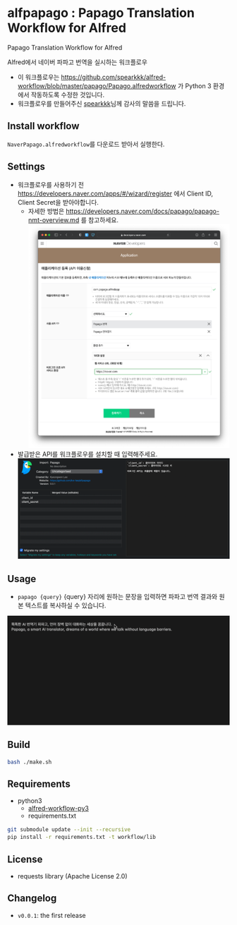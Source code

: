 alfpapago : Papago Translation Workflow for Alfred
==============

Papago Translation Workflow for Alfred

Alfred에서 네이버 파파고 번역을 실시하는 워크플로우

* 이 워크플로우는 https://github.com/spearkkk/alfred-workflow/blob/master/papago/Papago.alfredworkflow 가 Python 3 환경에서 작동하도록 수정한 것입니다.
* 워크플로우를 만들어주신 [spearkkk](https://github.com/spearkkk)님께 감사의 말씀을 드립니다.

Install workflow
--------------
 `NaverPapago.alfredworkflow`를 다운로드 받아서 실행한다.

Settings
-------------
* 워크플로우를 사용하기 전 https://developers.naver.com/apps/#/wizard/register 에서 Client ID, Client Secret을 받아야합니다.
  * 자세한 방법은 https://developers.naver.com/docs/papago/papago-nmt-overview.md 를 참고하세요.
  ![등록](register.png)
* 발급받은 API를 워크플로우를 설치할 때 입력해주세요.
  ![워크플로우 등록](register_client.png)

Usage
--------------
* `papago {query}` {query} 자리에 원하는 문장을 입력하면 파파고 번역 결과와 원본 텍스트를 복사하실 수 있습니다.

![papago test](papago_test.gif)

Build
--------------
```bash
bash ./make.sh
```

Requirements
--------------

* python3
  * [alfred-workflow-py3](https://github.com/kw-lee/alfred-workflow-py3.git)
  * requirements.txt

```bash
git submodule update --init --recursive
pip install -r requirements.txt -t workflow/lib
```

License
--------------
- requests library (Apache License 2.0)

Changelog
--------------

- `v0.0.1`: the first release